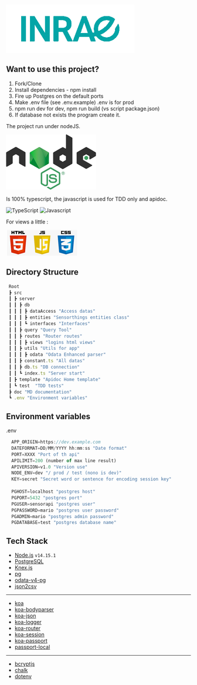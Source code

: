 ![alt text](doc\assets\inrae.png/ "Inrae")

## Want to use this project?

1. Fork/Clone
2. Install dependencies - npm install
3. Fire up Postgres on the default ports
4. Make .env file (see .env.example) .env is for prod
5. npm run dev for dev, npm run build (vs script package.json)
6. If database not exists the program create it.

The project run under nodeJS.

![Nodejs](.\doc\assets\nodejs.png "Nodejs")

Is 100% typescript, the javascript is used for TDD only and apidoc.

![TypeScript](https://raw.githubusercontent.com/Mario-35/api-sensorthing/main/doc/assets/ts.png "TypeScript") ![Javascript](https://raw.githubusercontent.com/Mario-35/api-sensorthing/main/doc/assets/js.png "Javascript")

For views a little :

![HTML JS CSS](.\doc\assets\html.png/ "HTML JS CSS")

## Directory Structure

```js
 Root
 ┣ src
 ┃ ┣ server
 ┃ ┃ ┣ db
 ┃ ┃ ┃ ┣ dataAccess "Access datas"
 ┃ ┃ ┃ ┣ entities "Sensorthings entities class"
 ┃ ┃ ┃ ┗ interfaces "Interfaces"
 ┃ ┃ ┣ query "Query Tool"
 ┃ ┃ ┣ routes "Router routes"
 ┃ ┃ ┃ ┣ views "logins html views"
 ┃ ┃ ┣ utils "Utils for app"
 ┃ ┃ ┃ ┣ odata "Odata Enhanced parser"
 ┃ ┃ ┣ constant.ts "All datas"
 ┃ ┃ ┣ db.ts "DB connection"
 ┃ ┃ ┗ index.ts "Server start"
 ┃ ┣ template "Apidoc Home template"
 ┃ ┗ test  "TDD tests"
 ┣ doc "MD documentation"
 ┗ .env "Environment variables"
```

## Environment variables

.env

```js
  APP_ORIGIN=https://dev.example.com
  DATEFORMAT=DD/MM/YYYY hh:mm:ss "Date format"
  PORT=XXXX "Port of th api"
  APILIMIT=200 (number of max line result)
  APIVERSION=v1.0 "Version use"
  NODE_ENV=dev "/ prod / test (nono is dev)"
  KEY=secret "Secret word or sentence for encoding session key"

  PGHOST=localhost "postgres host"
  PGPORT=5432 "postgres port"
  PGUSER=sensorapi "postgres user"
  PGPASSWORD=mario "postgres user password"
  PGADMIN=mario "postgres admin password"
  PGDATABASE=test "postgres database name"
```

## Tech Stack

-   [Node.js](https://nodejs.org/) `v14.15.1`
-   [PostgreSQL](https://www.postgresql.org/)
-   [Knex.js](https://knexjs.org/)
-   [pg](https://node-postgres.com/)
-   [odata-v4-pg](https://github.com/jaystack/odata-v4-pg)
-   [json2csv](https://mircozeiss.com/json2csv/)

---

-   [koa](https://koajs.com/)
-   [koa-bodyparser](https://github.com/koajs/bodyparser)
-   [koa-json](https://github.com/koajs/json)
-   [koa-logger](https://github.com/koajs/logger)
-   [koa-router](https://github.com/koajs/router)
-   [koa-session](https://github.com/koajs/session)
-   [koa-passport](https://github.com/rkusa/koa-passport)
-   [passport-local](https://github.com/jaredhanson/passport-local)

---

-   [bcryptjs](https://github.com/dcodeIO/bcrypt.js)
-   [chalk](https://github.com/chalk/chalk)
-   [dotenv](https://github.com/motdotla/dotenv)
